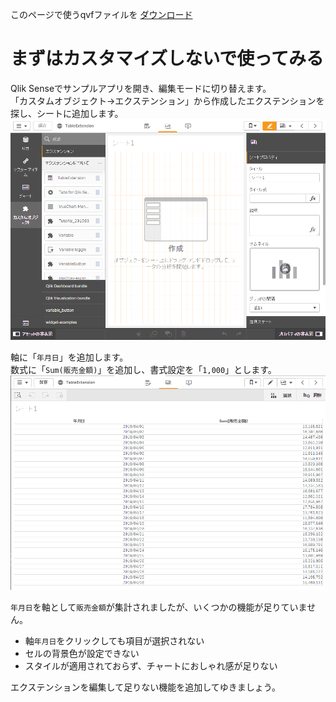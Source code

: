 このページで使うqvfファイルを [ダウンロード]()

# まずはカスタマイズしないで使ってみる

Qlik Senseでサンプルアプリを開き、編集モードに切り替えます。  
「カスタムオブジェクト→エクステンション」から作成したエクステンションを探し、シートに追加します。
![Find_The_Extension.png](img/Find_The_Extension.png)

軸に「`年月日`」を追加します。  
数式に「`Sum(販売金額)`」を追加し、書式設定を「`1,000`」とします。
![Initiate_Table](img/Initiate_Table.png)

`年月日`を軸として`販売金額`が集計されましたが、いくつかの機能が足りていません。  
- 軸`年月日`をクリックしても項目が選択されない
- セルの背景色が設定できない
- スタイルが適用されておらず、チャートにおしゃれ感が足りない

エクステンションを編集して足りない機能を追加してゆきましょう。